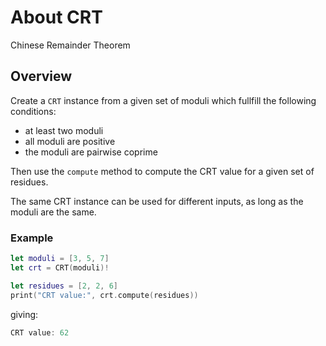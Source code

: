 # About CRT

Chinese Remainder Theorem

## Overview

Create a ``CRT`` instance from a given set of moduli which fullfill the following conditions:

* at least two moduli
* all moduli are positive
* the moduli are pairwise coprime

Then use the `compute` method to compute the CRT value for a given set of residues.

The same CRT instance can be used for different inputs, as long as the moduli are the same.

### Example

```swift
let moduli = [3, 5, 7]
let crt = CRT(moduli)!

let residues = [2, 2, 6]
print("CRT value:", crt.compute(residues))
```

giving:

```swift
CRT value: 62
```

